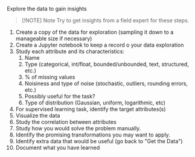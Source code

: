 
Explore the data to gain insights


> [!NOTE] Note
> Try to get insights from a field expert for these steps.

1. Create a copy of the data for exploration (sampling it down to a manageable size if necessary)
2. Create a Jupyter notebook to keep a record o your data exploration
3. Study each attribute and its characteristics:
	1. Name
	2. Type (categorical, int/float, bounded/unbounded, text, structured, etc.)
	3. % of missing values
	4. Noisiness and type of noise (stochastic, outliers, rounding errors, etc.)
	5. Possibly useful for the task?
	6. Type of distribution (Gaussian, uniform, logarithmic, etc)
4. For supervised learning task, identify the target attributes(s)
5. Visualize the data
6. Study the correlation between attributes
7. Study how you would solve the problem manually.
8. Identify the promising transformations you may want to apply.
9. Identify extra data that would be useful (go back to "Get the Data")
10. Document what you have learned